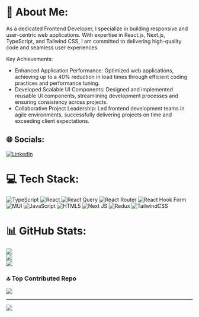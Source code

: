 # 💫 About Me:
As a dedicated Frontend Developer, I specialize in building responsive and user-centric web applications. With expertise in React.js, Next.js, TypeScript, and Tailwind CSS, I am committed to delivering high-quality code and seamless user experiences.​

Key Achievements:
- Enhanced Application Performance: Optimized web applications, achieving up to a 40% reduction in load times through efficient coding practices and performance tuning.​
- Developed Scalable UI Components: Designed and implemented reusable UI components, streamlining development processes and ensuring consistency across projects.​
- Collaborative Project Leadership: Led frontend development teams in agile environments, successfully delivering projects on time and exceeding client expectations.​

## 🌐 Socials:
[![LinkedIn](https://img.shields.io/badge/LinkedIn-%230077B5.svg?logo=linkedin&logoColor=white)](https://linkedin.com/in/mohammad-bekran) 

# 💻 Tech Stack:
![TypeScript](https://img.shields.io/badge/typescript-%23007ACC.svg?style=for-the-badge&logo=typescript&logoColor=white) ![React](https://img.shields.io/badge/react-%2320232a.svg?style=for-the-badge&logo=react&logoColor=%2361DAFB) ![React Query](https://img.shields.io/badge/-React%20Query-FF4154?style=for-the-badge&logo=react%20query&logoColor=white) ![React Router](https://img.shields.io/badge/React_Router-CA4245?style=for-the-badge&logo=react-router&logoColor=white) ![React Hook Form](https://img.shields.io/badge/React%20Hook%20Form-%23EC5990.svg?style=for-the-badge&logo=reacthookform&logoColor=white) ![MUI](https://img.shields.io/badge/MUI-%230081CB.svg?style=for-the-badge&logo=mui&logoColor=white) ![JavaScript](https://img.shields.io/badge/javascript-%23323330.svg?style=for-the-badge&logo=javascript&logoColor=%23F7DF1E) ![HTML5](https://img.shields.io/badge/html5-%23E34F26.svg?style=for-the-badge&logo=html5&logoColor=white) ![Next JS](https://img.shields.io/badge/Next-black?style=for-the-badge&logo=next.js&logoColor=white) ![Redux](https://img.shields.io/badge/redux-%23593d88.svg?style=for-the-badge&logo=redux&logoColor=white) ![TailwindCSS](https://img.shields.io/badge/tailwindcss-%2338B2AC.svg?style=for-the-badge&logo=tailwind-css&logoColor=white)
# 📊 GitHub Stats:
![](https://github-readme-stats.vercel.app/api?username=MohammadBekran&theme=dark&hide_border=false&include_all_commits=true&count_private=false)<br/>
![](https://github-readme-streak-stats.herokuapp.com/?user=MohammadBekran&theme=dark&hide_border=false)<br/>
![](https://github-readme-stats.vercel.app/api/top-langs/?username=MohammadBekran&theme=dark&hide_border=false&include_all_commits=true&count_private=false&layout=compact)

### 🔝 Top Contributed Repo
![](https://github-contributor-stats.vercel.app/api?username=MohammadBekran&limit=5&theme=dark&combine_all_yearly_contributions=true)

---
[![](https://visitcount.itsvg.in/api?id=MohammadBekran&icon=0&color=0)](https://visitcount.itsvg.in)

<!-- Proudly created with GPRM ( https://gprm.itsvg.in ) -->
